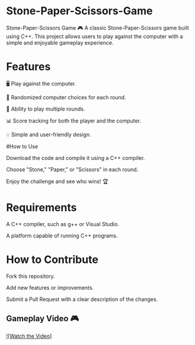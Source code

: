 # Stone-Paper-Scissors-Game
Stone-Paper-Scissors Game 🎮 A classic Stone-Paper-Scissors game built using C++. This project allows users to play against the computer with a simple and enjoyable gameplay experience.

# Features

🖥️ Play against the computer.

🤖 Randomized computer choices for each round.

🔄 Ability to play multiple rounds.

📊 Score tracking for both the player and the computer.

💡 Simple and user-friendly design.

#How to Use

Download the code and compile it using a C++ compiler.

Choose "Stone," "Paper," or "Scissors" in each round.

Enjoy the challenge and see who wins! 🏆

# Requirements

A C++ compiler, such as g++ or Visual Studio.

A platform capable of running C++ programs.

# How to Contribute

Fork this repository.

Add new features or improvements.

Submit a Pull Request with a clear description of the changes.


## Gameplay Video 🎮

[![Watch the Video]](video.mp4)
